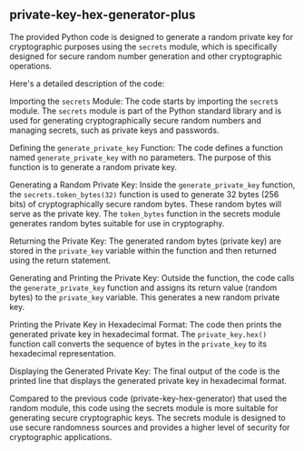 ## private-key-hex-generator-plus

The provided Python code is designed to generate a random private key for cryptographic purposes using the `secrets` module, which is specifically designed for secure random number generation and other cryptographic operations.

Here's a detailed description of the code:

Importing the `secrets` Module: The code starts by importing the `secret`s module. The `secrets` module is part of the Python standard library and is used for generating cryptographically secure random numbers and managing secrets, such as private keys and passwords.

Defining the `generate_private_key` Function: The code defines a function named `generate_private_key` with no parameters. The purpose of this function is to generate a random private key.

Generating a Random Private Key: Inside the `generate_private_key` function, the `secrets.token_bytes(32)` function is used to generate 32 bytes (256 bits) of cryptographically secure random bytes. These random bytes will serve as the private key. The `token_bytes` function in the secrets module generates random bytes suitable for use in cryptography.

Returning the Private Key: The generated random bytes (private key) are stored in the `private_key` variable within the function and then returned using the return statement.

Generating and Printing the Private Key: Outside the function, the code calls the `generate_private_key` function and assigns its return value (random bytes) to the `private_key` variable. This generates a new random private key.

Printing the Private Key in Hexadecimal Format: The code then prints the generated private key in hexadecimal format. The `private_key.hex()` function call converts the sequence of bytes in the `private_key` to its hexadecimal representation.

Displaying the Generated Private Key: The final output of the code is the printed line that displays the generated private key in hexadecimal format.

Compared to the previous code (private-key-hex-generator) that used the random module, this code using the secrets module is more suitable for generating secure cryptographic keys. The secrets module is designed to use secure randomness sources and provides a higher level of security for cryptographic applications.
